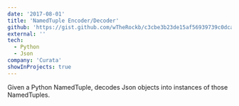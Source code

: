 ```yaml
---
date: '2017-08-01'
title: 'NamedTuple Encoder/Decoder'
github: 'https://gist.github.com/wTheRockb/c3cbe3b23de15af56939739c0dcab585'
external: ''
tech:
  - Python
  - Json
company: 'Curata'
showInProjects: true
---
```


Given a Python NamedTuple, decodes Json objects into instances of those NamedTuples.
